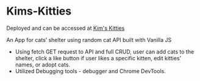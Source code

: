 # Kims-Kitties

Deployed and can be accessed at [Kim's Kitties](kims-kitties.surge.sh)

An App for cats’ shelter using random cat API built with Vanilla JS

+ Using fetch GET request to API and full CRUD, user can add cats to the shelter, click a like button if user likes a specific kitten, edit kitties’ names, or adopt cats.
+ Utilized Debugging tools - debugger and Chrome DevTools.
